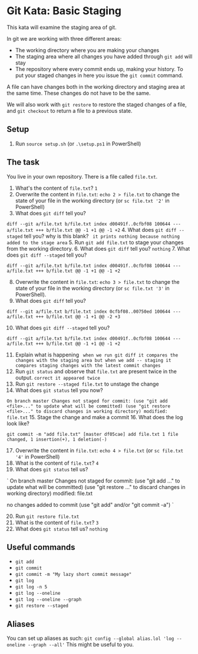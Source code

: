 # Git Kata: Basic Staging

This kata will examine the staging area of git.

In git we are working with three different areas:

* The working directory where you are making your changes
* The staging area where all changes you have added through `git add` will stay
* The repository where every commit ends up, making your history. To put your staged changes in here you issue the `git commit` command.

A file can have changes both in the working directory and staging area at the same time.
These changes do not have to be the same.

We will also work with `git restore` to restore the staged changes of a file, and `git checkout` to return a file to a previous state.

## Setup

1. Run `source setup.sh` (or `.\setup.ps1` in PowerShell)

## The task

You live in your own repository. There is a file called `file.txt`.

1. What's the content of `file.txt`? `1`
2. Overwrite the content in `file.txt`: `echo 2 > file.txt` to change the state of your file in the working directory (or `sc file.txt '2'` in PowerShell)
3. What does `git diff` tell you?

`
diff --git a/file.txt b/file.txt
index d00491f..0cfbf08 100644
--- a/file.txt
+++ b/file.txt
@@ -1 +1 @@
-1
+2
`
4. What does `git diff --staged` tell you?  why is this blank? ` it prints nothing because nothing added to the stage area`
5. Run `git add file.txt` to stage your changes from the working directory.
6. What does `git diff` tell you? ` nothing `
7. What does `git diff --staged` tell you?

`
diff --git a/file.txt b/file.txt
index d00491f..0cfbf08 100644
--- a/file.txt
+++ b/file.txt
@@ -1 +1 @@
-1
+2
`

8. Overwrite the content in `file.txt`: `echo 3 > file.txt` to change the state of your file in the working directory (or `sc file.txt '3'` in PowerShell).
9. What does `git diff` tell you?

`
diff --git a/file.txt b/file.txt
index 0cfbf08..00750ed 100644
--- a/file.txt
+++ b/file.txt
@@ -1 +1 @@
-2
+3
`

10. What does `git diff --staged` tell you?

`
diff --git a/file.txt b/file.txt
index d00491f..0cfbf08 100644
--- a/file.txt
+++ b/file.txt
@@ -1 +1 @@
-1
+2
`

11. Explain what is happening ` when we run git diff it compares the changes with the staging area but when we add -- staging it compares staging changes with the latest commit changes`
12. Run `git status` and observe that `file.txt` are present twice in the output. `correct it appeared twice`
13. Run `git restore --staged file.txt` to unstage the change
14. What does `git status` tell you now?

`
On branch master
Changes not staged for commit:
  (use "git add <file>..." to update what will be committed)
  (use "git restore <file>..." to discard changes in working directory)
        modified:   file.txt
`
15. Stage the change and make a commit
16. What does the log look like?

`
git commit -m "add file.txt"
[master df05cae] add file.txt
 1 file changed, 1 insertion(+), 1 deletion(-)
`

17. Overwrite the content in `file.txt`: `echo 4 > file.txt` (or `sc file.txt '4'` in PowerShell)
18. What is the content of `file.txt`? `4`
19. What does `git status` tell us?

`
On branch master
Changes not staged for commit:
  (use "git add <file>..." to update what will be committed)
  (use "git restore <file>..." to discard changes in working directory)
        modified:   file.txt

no changes added to commit (use "git add" and/or "git commit -a")
`

20. Run `git restore file.txt`
21. What is the content of `file.txt`? `3`
22. What does `git status` tell us? `nothing`

## Useful commands

- `git add`
- `git commit`
- `git commit -m "My lazy short commit message"`
- `git log`
- `git log -n 5`
- `git log --oneline`
- `git log --oneline --graph`
- `git restore --staged`

## Aliases

You can set up aliases as such:
`git config --global alias.lol 'log --oneline --graph --all'`
This might be useful to you.
